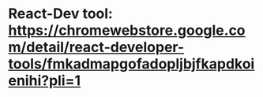 # React-Dev tool: https://chromewebstore.google.com/detail/react-developer-tools/fmkadmapgofadopljbjfkapdkoienihi?pli=1



